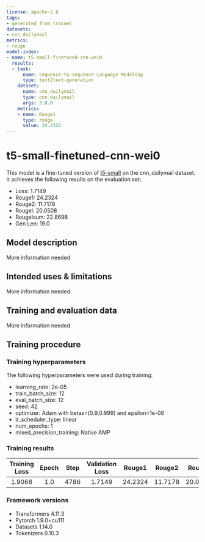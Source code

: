 ```yaml
---
license: apache-2.0
tags:
- generated_from_trainer
datasets:
- cnn_dailymail
metrics:
- rouge
model-index:
- name: t5-small-finetuned-cnn-wei0
  results:
  - task:
      name: Sequence-to-sequence Language Modeling
      type: text2text-generation
    dataset:
      name: cnn_dailymail
      type: cnn_dailymail
      args: 3.0.0
    metrics:
    - name: Rouge1
      type: rouge
      value: 24.2324
---
```


<!-- This model card has been generated automatically according to the information the Trainer had access to. You
should probably proofread and complete it, then remove this comment. -->

# t5-small-finetuned-cnn-wei0

This model is a fine-tuned version of [t5-small](https://huggingface.co/t5-small) on the cnn_dailymail dataset.
It achieves the following results on the evaluation set:
- Loss: 1.7149
- Rouge1: 24.2324
- Rouge2: 11.7178
- Rougel: 20.0508
- Rougelsum: 22.8698
- Gen Len: 19.0

## Model description

More information needed

## Intended uses & limitations

More information needed

## Training and evaluation data

More information needed

## Training procedure

### Training hyperparameters

The following hyperparameters were used during training:
- learning_rate: 2e-05
- train_batch_size: 12
- eval_batch_size: 12
- seed: 42
- optimizer: Adam with betas=(0.9,0.999) and epsilon=1e-08
- lr_scheduler_type: linear
- num_epochs: 1
- mixed_precision_training: Native AMP

### Training results

| Training Loss | Epoch | Step | Validation Loss | Rouge1  | Rouge2  | Rougel  | Rougelsum | Gen Len |
|:-------------:|:-----:|:----:|:---------------:|:-------:|:-------:|:-------:|:---------:|:-------:|
| 1.9068        | 1.0   | 4786 | 1.7149          | 24.2324 | 11.7178 | 20.0508 | 22.8698   | 19.0    |


### Framework versions

- Transformers 4.11.3
- Pytorch 1.9.0+cu111
- Datasets 1.14.0
- Tokenizers 0.10.3
